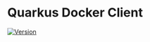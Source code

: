 # Quarkus Docker Client

[![Version](https://img.shields.io/maven-central/v/io.quarkiverse.docker-client/quarkus-docker-client?logo=apache-maven&style=flat-square)](https://central.sonatype.com/artifact/io.quarkiverse.docker-client/quarkus-docker-client-parent)